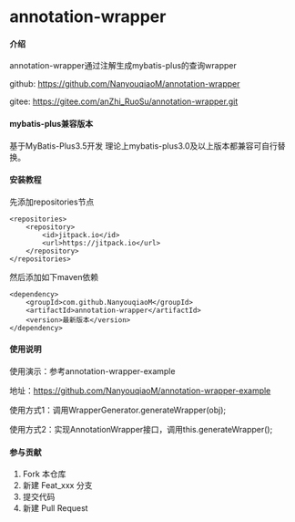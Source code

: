 # annotation-wrapper

#### 介绍
annotation-wrapper通过注解生成mybatis-plus的查询wrapper

github: https://github.com/NanyouqiaoM/annotation-wrapper

gitee: https://gitee.com/anZhi_RuoSu/annotation-wrapper.git

#### mybatis-plus兼容版本

基于MyBatis-Plus3.5开发 理论上mybatis-plus3.0及以上版本都兼容可自行替换。

#### 安装教程

先添加repositories节点

    <repositories>
        <repository>
            <id>jitpack.io</id>
            <url>https://jitpack.io</url>
        </repository>
    </repositories>
然后添加如下maven依赖

    <dependency>
        <groupId>com.github.NanyouqiaoM</groupId>
        <artifactId>annotation-wrapper</artifactId>
        <version>最新版本</version>
    </dependency>

#### 使用说明

使用演示：参考annotation-wrapper-example

地址：https://github.com/NanyouqiaoM/annotation-wrapper-example

使用方式1：调用WrapperGenerator.generateWrapper(obj);

使用方式2：实现AnnotationWrapper接口，调用this.generateWrapper();

#### 参与贡献

1. Fork 本仓库
2. 新建 Feat_xxx 分支
3. 提交代码
4. 新建 Pull Request

